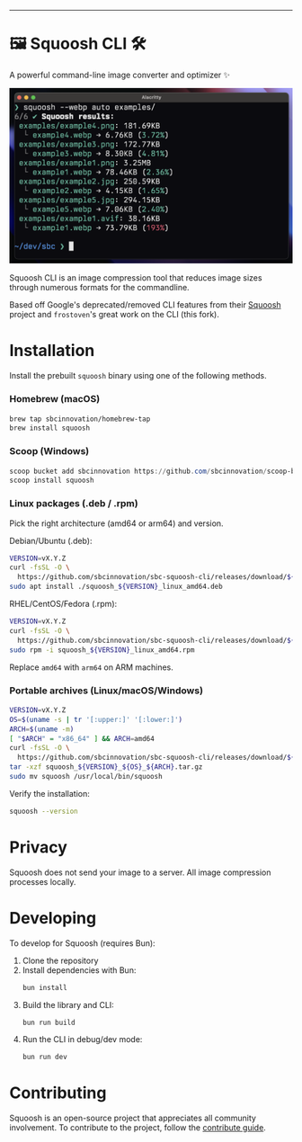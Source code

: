 ---

# 🖼️ Squoosh CLI 🛠️

A powerful command-line image converter and optimizer ✨

![squoosh example](docs/assets/demo.png)

Squoosh CLI is an image compression tool that reduces image sizes through numerous formats for the commandline.

Based off Google's deprecated/removed CLI features from their
[Squoosh](https://github.com/GoogleChromeLabs/squoosh) project and `frostoven`'s great work on the CLI (this fork).

# Installation

Install the prebuilt `squoosh` binary using one of the following methods.

### Homebrew (macOS)

```sh
brew tap sbcinnovation/homebrew-tap
brew install squoosh
```

### Scoop (Windows)

```powershell
scoop bucket add sbcinnovation https://github.com/sbcinnovation/scoop-bucket
scoop install squoosh
```

### Linux packages (.deb / .rpm)

Pick the right architecture (amd64 or arm64) and version.

Debian/Ubuntu (.deb):

```sh
VERSION=vX.Y.Z
curl -fsSL -O \
  https://github.com/sbcinnovation/sbc-squoosh-cli/releases/download/${VERSION}/squoosh_${VERSION}_linux_amd64.deb
sudo apt install ./squoosh_${VERSION}_linux_amd64.deb
```

RHEL/CentOS/Fedora (.rpm):

```sh
VERSION=vX.Y.Z
curl -fsSL -O \
  https://github.com/sbcinnovation/sbc-squoosh-cli/releases/download/${VERSION}/squoosh_${VERSION}_linux_amd64.rpm
sudo rpm -i squoosh_${VERSION}_linux_amd64.rpm
```

Replace `amd64` with `arm64` on ARM machines.

### Portable archives (Linux/macOS/Windows)

```sh
VERSION=vX.Y.Z
OS=$(uname -s | tr '[:upper:]' '[:lower:]')
ARCH=$(uname -m)
[ "$ARCH" = "x86_64" ] && ARCH=amd64
curl -fsSL -O \
  https://github.com/sbcinnovation/sbc-squoosh-cli/releases/download/${VERSION}/squoosh_${VERSION}_${OS}_${ARCH}.tar.gz
tar -xzf squoosh_${VERSION}_${OS}_${ARCH}.tar.gz
sudo mv squoosh /usr/local/bin/squoosh
```

Verify the installation:

```sh
squoosh --version
```

# Privacy

Squoosh does not send your image to a server. All image compression processes locally.

# Developing

To develop for Squoosh (requires Bun):

1. Clone the repository
1. Install dependencies with Bun:
   ```sh
   bun install
   ```
1. Build the library and CLI:
   ```sh
   bun run build
   ```
1. Run the CLI in debug/dev mode:
   ```sh
   bun run dev
   ```

# Contributing

Squoosh is an open-source project that appreciates all community involvement. To contribute to the project, follow the [contribute guide](/CONTRIBUTING.md).

